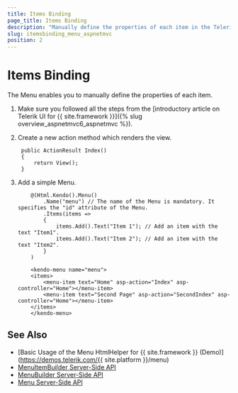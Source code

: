 ```yaml
---
title: Items Binding
page_title: Items Binding
description: "Manually define the properties of each item in the Telerik UI Menu component for {{ site.framework }} by using the items builder."
slug: itemsbinding_menu_aspnetmvc
position: 2
---
```


# Items Binding

The Menu enables you to manually define the properties of each item.

1. Make sure you followed all the steps from the [introductory article on Telerik UI for {{ site.framework }}]({% slug overview_aspnetmvc6_aspnetmvc %}).
1. Create a new action method which renders the view.

        public ActionResult Index()
        {
            return View();
        }

1. Add a simple Menu.

    ```HtmlHelper
        @(Html.Kendo().Menu()
            .Name("menu") // The name of the Menu is mandatory. It specifies the "id" attribute of the Menu.
            .Items(items =>
            {
                items.Add().Text("Item 1"); // Add an item with the text "Item1".
                items.Add().Text("Item 2"); // Add an item with the text "Item2".
            }
        )
    ```
    ```TagHelper
        <kendo-menu name="menu">
        <items>
            <menu-item text="Home" asp-action="Index" asp-controller="Home"></menu-item>
            <menu-item text="Second Page" asp-action="SecondIndex" asp-controller="Home"></menu-item>
        </items>
        </kendo-menu>
    ```

## See Also

* [Basic Usage of the Menu HtmlHelper for {{ site.framework }} (Demo)](https://demos.telerik.com/{{ site.platform }}/menu)
* [MenuItemBuilder Server-Side API](/api/kendo.mvc.ui.fluent/menuitembuilder)
* [MenuBuilder Server-Side API](/api/kendo.mvc.ui.fluent/menubuilder)
* [Menu Server-Side API](/api/menu)
